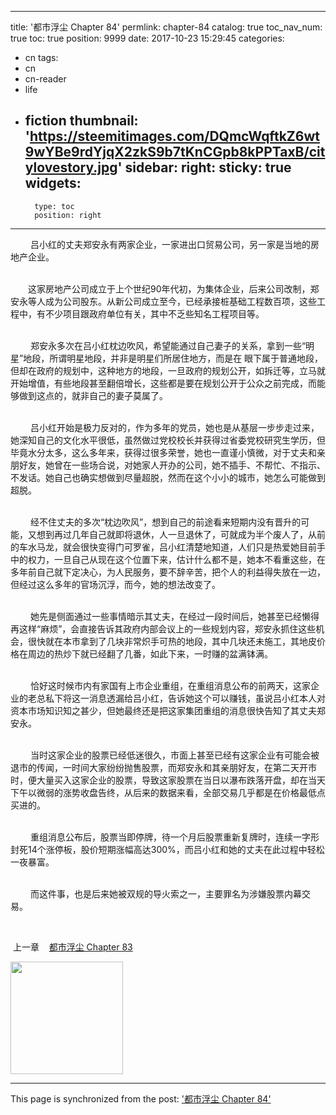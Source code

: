 
---
title: '都市浮尘 Chapter 84'
permlink: chapter-84
catalog: true
toc_nav_num: true
toc: true
position: 9999
date: 2017-10-23 15:29:45
categories:
- cn
tags:
- cn
- cn-reader
- life
- fiction
thumbnail: 'https://steemitimages.com/DQmcWqftkZ6wt9wYBe9rdYjqX2zkS9b7tKnCGpb8kPPTaxB/citylovestory.jpg'
sidebar:
    right:
        sticky: true
widgets:
    -
        type: toc
        position: right
---


<html>
<p>&nbsp;　　吕小红的丈夫郑安永有两家企业，一家进出口贸易公司，另一家是当地的房地产企业。</p>
<p><br>
　　这家房地产公司成立于上个世纪90年代初，为集体企业，后来公司改制，郑安永等人成为公司股东。从新公司成立至今，已经承接桩基础工程数百项，这些工程中，有不少项目跟政府单位有关，其中不乏些知名工程项目等。</p>
<p><br>
&nbsp;　　郑安永多次在吕小红枕边吹风，希望能通过自己妻子的关系，拿到一些“明星”地段，所谓明星地段，并非是明星们所居住地方，而是在 眼下属于普通地段，但却在政府的规划中，这种地方的地段，一旦政府的规划公开，如拆迁等，立马就开始增值，有些地段甚至翻倍增长，这些都是要在规划公开于公众之前完成，而能够做到这点的，就非自己的妻子莫属了。</p>
<p><br>
&nbsp;　　吕小红开始是极力反对的，作为多年的党员，她也是从基层一步步走过来，她深知自己的文化水平很低，虽然做过党校校长并获得过省委党校研究生学历，但毕竟水分太多，这么多年来，获得过很多荣誉，她也一直谨小慎微，对于丈夫和亲朋好友，她曾在一些场合说，对她家人开办的公司，她不插手、不帮忙、不指示、不发话。她自己也确实想做到尽量超脱，然而在这个小小的城市，她怎么可能做到超脱。</p>
<p><br>
&nbsp;　　经不住丈夫的多次“枕边吹风”，想到自己的前途看来短期内没有晋升的可能，又想到再过几年自己就即将退休，人一旦退休了，可就成为半个废人了，从前的车水马龙，就会很快变得门可罗雀，吕小红清楚地知道，人们只是热爱她目前手中的权力，一旦自己从现在这个位置下来，估计什么都不是，她本不看重这些，在多年前自己就下定决心，为人民服务，要不辞辛苦，把个人的利益得失放在一边，但经过这么多年的官场沉浮，而今，她的想法改变了。</p>
<p><br>
&nbsp;　　她先是侧面通过一些事情暗示其丈夫，在经过一段时间后，她甚至已经懒得再这样“麻烦”，会直接告诉其政府内部会议上的一些规划内容，郑安永抓住这些机会，很快就在本市拿到了几块非常炽手可热的地段，其中几块还未施工，其地皮价格在周边的热炒下就已经翻了几番，如此下来，一时赚的盆满钵满。</p>
<p><br>
&nbsp;　　恰好这时候市内有家国有上市企业重组，在重组消息公布的前两天，这家企业的老总私下将这一消息透漏给吕小红，告诉她这个可以赚钱，虽说吕小红本人对资本市场知识知之甚少，但她最终还是把这家集团重组的消息很快告知了其丈夫郑安永。</p>
<p><br>
&nbsp;　　当时这家企业的股票已经低迷很久，市面上甚至已经有这家企业有可能会被退市的传闻，一时间大家纷纷抛售股票，而郑安永和其亲朋好友，在第二天开市时，便大量买入这家企业的股票，导致这家股票在当日以瀑布跌落开盘，却在当天下午以微弱的涨势收盘告终，从后来的数据来看，全部交易几乎都是在价格最低点买进的。</p>
<p><br>
&nbsp;　　重组消息公布后，股票当即停牌，待一个月后股票重新复牌时，连续一字形封死14个涨停板，股价短期涨幅高达300%，而吕小红和她的丈夫在此过程中轻松一夜暴富。</p>
<p><br>
&nbsp;　　而这件事，也是后来她被双规的导火索之一，主要罪名为涉嫌股票内幕交易。&nbsp;</p>
<p><br></p>
<p>&nbsp;上一章 &nbsp;&nbsp;&nbsp;<a href="https://steemit.com/cn/@rivalhw/chapter-83">都市浮尘 Chapter 83</a></p>
<p><img src="https://steemitimages.com/DQmcWqftkZ6wt9wYBe9rdYjqX2zkS9b7tKnCGpb8kPPTaxB/citylovestory.jpg" width="180" height="180"/></p>
</html>

- - -

This page is synchronized from the post: ['都市浮尘 Chapter 84'](https://steemit.com/@rivalhw/chapter-84)
